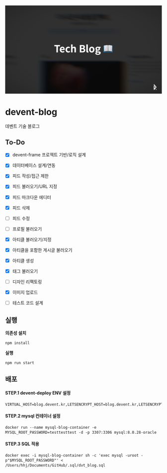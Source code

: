 ![head](./head.png)


# devent-blog
데벤트 기술 블로그

## To-Do

* [x] devent-frame 프로젝트 기반/로직 설계
* [x] 데이터베이스 설계/연동
* [x] 피드 작성/접근 제한
* [x] 피드 불러오기/URL 지정
* [x] 피드 마크다운 에디터
* [x] 피드 삭제
* [ ] 피드 수정
* [ ] 프로필 불러오기
* [x] 아티클 불러오기/지정
* [x] 아티클을 포함한 게시글 불러오기
* [x] 아티클 생성
* [x] 태그 불러오기
* [ ] 디자인 리팩토링
* [x] 이미지 업로드
* [ ] 테스트 코드 설계



## 실행

**의존성 설치**

```
npm install
```
**실행**

```
npm run start
```

## 배포

#### STEP.1 devent-deploy ENV 설정

```
VIRTUAL_HOST=blog.devent.kr,LETSENCRYPT_HOST=blog.devent.kr,LETSENCRYPT_EMAIL=hhj@devent.kr,DB_USER=root,DB_PASS=testtesttest,DB_HOST=172.17.0.1,DB_PORT=3307
```

#### STEP.2 mysql 컨테이너 설정

```
docker run --name mysql-blog-container -e MYSQL_ROOT_PASSWORD=testtesttest -d -p 3307:3306 mysql:8.0.28-oracle
```

#### STEP.3 SQL 적용

```
docker exec -i mysql-blog-container sh -c 'exec mysql -uroot -p"$MYSQL_ROOT_PASSWORD"' < /Users/hhj/Documents/GitHub/.sql/dvt_blog.sql
```
